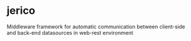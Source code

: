 jerico
======

Middleware framework for automatic communication between client-side and back-end datasources in web-rest environment
